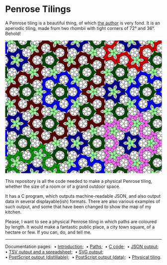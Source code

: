 # Penrose Tilings #

A Penrose tiling is a beautiful thing, of which [the&nbsp;author](https://jdawiseman.com/author.html) is very fond. 
It is an aperiodic tiling, made from two rhombii with tight corners of 72&deg; and 36&deg;. 
Behold!

<div align="center">

![tilingId=10, extract, in colour](images/Penrose_Rh_10_clipped_colour.svg)

</div>

This repository is all the code needed to make a physical Penrose tiling, whether the size of a room or of a grand outdoor space.

It has a C program, which outputs machine-readable JSON, and also output data in several displayable(ish) formats. 
There are also various examples of such output, and some that have been changed to show the map of my kitchen.

Please, I want to see a physical Penrose tiling in which paths are coloured by length. 
It would make a fantastic public place, a city town square, of a hectare or few. 
If you can, do, and tell me.

---

Documentation pages:&nbsp; 
&bull;&nbsp;[Introduction](text/introduction.md);&nbsp; 
&bull;&nbsp;[Paths](text/paths.md);&nbsp; 
&bull;&nbsp;[C&nbsp;code](text/c.md);&nbsp; 
&bull;&nbsp;[JSON&nbsp;output](text/json.md);&nbsp; 
&bull;&nbsp;[TSV&nbsp;output&nbsp;and&nbsp;a&nbsp;spreadsheet](text/tsv.md);&nbsp; 
&bull;&nbsp;[SVG&nbsp;output](text/svg.md);&nbsp; 
&bull;&nbsp;[PostScript&nbsp;output&nbsp;(distillable)](text/postscript_distillable.md);&nbsp; 
&bull;&nbsp;[PostScript&nbsp;output&nbsp;(data)](text/postscript_data.md);&nbsp; 
&bull;&nbsp;[Physical&nbsp;tiling](text/physical_tiling.md).
